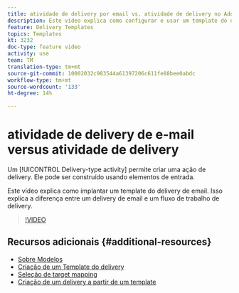 ```yaml
---
title: atividade de delivery por email vs. atividade de delivery no Adobe Campaign Classic
description: Este vídeo explica como configurar e usar um template do delivery.
feature: Delivery Templates
topics: Templates
kt: 3232
doc-type: feature video
activity: use
team: TM
translation-type: tm+mt
source-git-commit: 10002032c983544a61397206c611fe88bee0abdc
workflow-type: tm+mt
source-wordcount: '133'
ht-degree: 14%

---
```



# atividade de delivery de e-mail versus atividade de delivery

Um [!UICONTROL Delivery-type activity] permite criar uma ação de delivery. Ele pode ser construído usando elementos de entrada.

Este vídeo explica como implantar um template do delivery de email. Isso explica a diferença entre um delivery de email e um fluxo de trabalho de delivery.

>[!VIDEO](https://video.tv.adobe.com/v/24065?quality=12)

## Recursos adicionais {#additional-resources}

* [Sobre Modelos](https://docs.campaign.adobe.com/doc/AC/en/DLV_Using_delivery_templates_About_templates.html)
* [Criação de um Template do delivery](https://docs.campaign.adobe.com/doc/AC/en/DLV_Using_delivery_templates_Creating_a_delivery_template.html)
* [Seleção de target mapping](https://docs.campaign.adobe.com/doc/AC/en/DLV_Using_delivery_templates_Selecting_a_target_mapping.html)
* [Criação de um delivery a partir de um template](https://docs.campaign.adobe.com/doc/AC/en/DLV_Using_delivery_templates_Creating_a_delivery_from_a_template.html)
